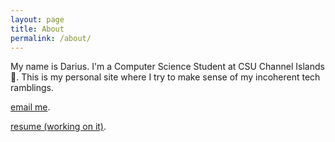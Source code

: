 ```yaml
---
layout: page
title: About
permalink: /about/
---
```


My name is Darius. I'm a Computer Science Student at CSU Channel Islands 🐬. This is my personal site where I try to make sense of my incoherent tech ramblings. 


[email me](https://www.google.com).

[resume (working on it)](https://www.google.com).

